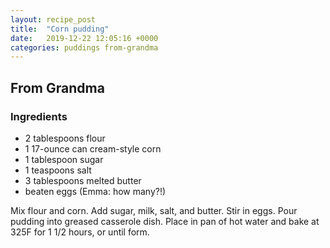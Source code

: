 ```yaml
---
layout: recipe_post
title:  "Corn pudding"
date:   2019-12-22 12:05:16 +0000
categories: puddings from-grandma
---
```


## From Grandma
### Ingredients
* 2 tablespoons flour
* 1 17-ounce can cream-style corn
* 1 tablespoon sugar
* 1 teaspoons salt
* 3 tablespoons melted butter
* beaten eggs (Emma: how many?!)


Mix flour and corn. Add sugar, milk, salt, and butter. Stir in eggs. Pour pudding into greased casserole dish. Place in pan of hot water and bake at 325F for 1 1/2 hours, or until form.
